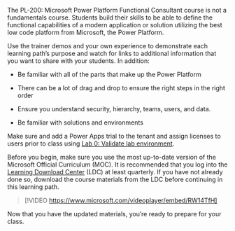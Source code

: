  
The PL-200: Microsoft Power Platform Functional Consultant course is not a fundamentals course. Students build their skills to be able to define the functional capabilities of a modern application or solution utilizing the best low code platform from Microsoft, the Power Platform. 

Use the trainer demos and your own experience to demonstrate each learning path’s purpose and watch for links to additional information that you want to share with your students. In addition: 

- Be familiar with all of the parts that make up the Power Platform 

- There can be a lot of drag and drop to ensure the right steps in the right order  

- Ensure you understand security, hierarchy, teams, users, and data. 

- Be familiar with solutions and environments 

Make sure and add a Power Apps trial to the tenant and assign licenses to users prior to class using [Lab 0: Validate lab environment](https://microsoftlearning.github.io/PL-200-Power-Platform-Functional-Consultant/Instructions/Labs/LAB%5BPL-200%5D_M00L00_Validate_Lab_Environment.html). 

Before you begin, make sure you use the most up-to-date version of the Microsoft Official Curriculum (MOC). It is recommended that you log into the [Learning Download Center](https://aka.ms/ldc) (LDC) at least quarterly. If you have not already done so, download the course materials from the LDC before continuing in this learning path.  

> [!VIDEO https://www.microsoft.com/videoplayer/embed/RW14TfH] 

Now that you have the updated materials, you’re ready to prepare for your class. 